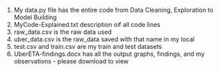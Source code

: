 1. My data.py file has the entire code from Data Cleaning, Exploration to Model Building
2. MyCode-Explained.txt description oif all code lines
3. raw_data.csv is the raw data used
4. uber_data.csv is the raw_data saved with that name in my local
5. test.csv and train.csv are my train and test datasets
6. UberETA-findings.docx has all the output graphs, findings, and my observations - please download to view

